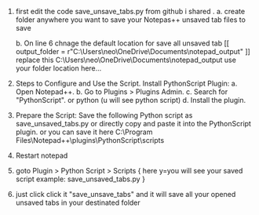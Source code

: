 1. first edit the code save_unsave_tabs.py from github i shared .
   a. create folder anywhere you want to save your Notepas++ unsaved tab files to save
   
   b. On line 6 chnage the default location for save all unsaved tab [[  output_folder = r"C:\Users\neo\OneDrive\Documents\notepad_output" ]]
   replace this C:\Users\neo\OneDrive\Documents\notepad_output
   use your folder location here...



3. Steps to Configure and Use the Script. Install PythonScript Plugin:
   a. Open Notepad++.
   b. Go to Plugins > Plugins Admin.
   c. Search for "PythonScript". or python (u will see python script)
   d. Install the plugin.


3. Prepare the Script: Save the following Python script as
  save_unsaved_tabs.py or directly copy and paste it into the PythonScript plugin.
  or
  you can save it here C:\Program Files\Notepad++\plugins\PythonScript\scripts


4. Restart notepad
5. goto Plugin > Python Script > Scripts  { here y=you will see your saved script example: save_unsaved_tabs.py }
6. just click click it "save_unsave_tabs" and it will save all your opened unsaved tabs in your destinated folder
